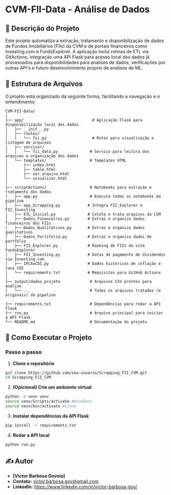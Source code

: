 # CVM-FII-Data - Análise de Dados

## 📝 Descrição do Projeto

Este projeto automatiza a extração, tratamento e disponibilização de dados de Fundos Imobiliários (FIIs) da CVM e de portais financeiros como Investing.com e FundsExplorer. A aplicação inclui rotinas de ETL via GitActions, integração uma API Flask para acesso local dos dados já processados para disponibilidades para analises de dados, verificações por outras API's e futuro desenvolvimento proprio de analises de ML. 

## 📂 Estrutura de Arquivos

O projeto está organizado da seguinte forma, facilitando a navegação e o entendimento:

```
CVM-FII-Data/
│
├── app/                              # Aplicação Flask para disponibilização local dos dados
│   ├── __init__.py
│   ├── routes/
│   │   └── fii.py                    # Rotas para visualização e listagem de arquivos
│   ├── servicer/
│   │   └── fii_data.py              # Serviço para leitura dos arquivos e organização dos dados
│   └── templates/                   # Templates HTML
│       ├── index.html
│       ├── table.html
│       ├── ver_arquivo.html
│       └── visualizar.html
│
├── scriptActions/                   # Notebooks para extração e tratamento dos dados
│   ├── app.py                       # Executa todos os notebooks da pipeline
│   ├── app_Scrapping.py            # Integra FII_Explorer e FII_Investing
│   ├── ETL_Inicial.py              # Coleta e trata arquivos da CVM
│   ├── Dados_Financeiros.py        # Extrai e organiza dados financeiros dos FIIs
│   ├── Dados_Qualitativos.py       # Extrai e organiza dados qualitativos
│   ├── Dados_Portifolio.py         # Extrai e organiza dados de portfólio
│   ├── FII_Explorer.py             # Ranking de FIIs do site FundsExplorer
│   ├── FII_Investing.py            # Datas de pagamento de dividendos via Investing.com
│   ├── IPCAxCDI.py                 # Dados históricos de inflação e taxa CDI
│   └── requirements.txt            # Requisitos para GitHub Actions
│
├── output/dados_projeto             # Arquivos CSV prontos para análise
│   └── ...                          # Todos os arquivos tratados (e originais) da pipeline

├── requirements.txt                 # Dependências para rodar a API Flask
├── run.py                           # Arquivo principal para iniciar a API Flask
└── README.md                        # Documentação do projeto

```

## 🚀 Como Executar o Projeto

### Passo a passo

1. **Clone o repositório**

```bash
git clone https://github.com/seu-usuario/Scrapping_FII_CVM.git
cd Scrapping_FII_CVM
```
2. **(Opicional) Crie um ambiente virtual**

```bash
python -m venv venv
source venv/Scripts/activate #Windowns
source venv/bin/activate #Linux
```
3. **Instalar dependências da API Flask**

```bash
pip install -r requirements.txt
```
4. **Rodar a API local**

```bash
python run.py
```

## ✍️ Autor

-   **[Victor Barbosa Goveia]**
-   **Contato:** victor.barbosa.gov@gmail.com
-   **LinkedIn:** https://www.linkedin.com/in/victor-barbosa-gov/


